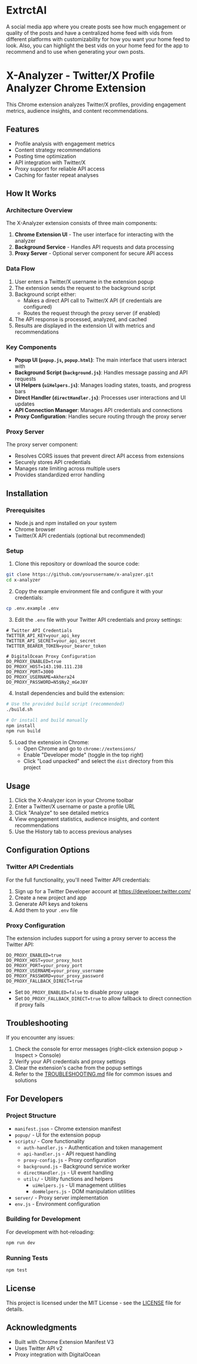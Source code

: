 # ExtrctAI
A social media app where you create posts see how much engagement or quality of the posts and have a centralized home feed with vids from different platforms with customizability for how you want your home feed to look. Also, you can highlight the best vids on your home feed for the app to recommend and to use when generating your own posts.

# X-Analyzer - Twitter/X Profile Analyzer Chrome Extension

This Chrome extension analyzes Twitter/X profiles, providing engagement metrics, audience insights, and content recommendations.

## Features

- Profile analysis with engagement metrics
- Content strategy recommendations
- Posting time optimization
- API integration with Twitter/X
- Proxy support for reliable API access
- Caching for faster repeat analyses

## How It Works

### Architecture Overview

The X-Analyzer extension consists of three main components:

1. **Chrome Extension UI** - The user interface for interacting with the analyzer
2. **Background Service** - Handles API requests and data processing
3. **Proxy Server** - Optional server component for secure API access

### Data Flow

1. User enters a Twitter/X username in the extension popup
2. The extension sends the request to the background script
3. Background script either:
   - Makes a direct API call to Twitter/X API (if credentials are configured)
   - Routes the request through the proxy server (if enabled)
4. The API response is processed, analyzed, and cached
5. Results are displayed in the extension UI with metrics and recommendations

### Key Components

- **Popup UI (`popup.js`, `popup.html`)**: The main interface that users interact with
- **Background Script (`background.js`)**: Handles message passing and API requests
- **UI Helpers (`uiHelpers.js`)**: Manages loading states, toasts, and progress bars
- **Direct Handler (`directHandler.js`)**: Processes user interactions and UI updates
- **API Connection Manager**: Manages API credentials and connections
- **Proxy Configuration**: Handles secure routing through the proxy server

### Proxy Server

The proxy server component:
- Resolves CORS issues that prevent direct API access from extensions
- Securely stores API credentials
- Manages rate limiting across multiple users
- Provides standardized error handling

## Installation

### Prerequisites

- Node.js and npm installed on your system
- Chrome browser
- Twitter/X API credentials (optional but recommended)

### Setup

1. Clone this repository or download the source code:

```bash
git clone https://github.com/yourusername/x-analyzer.git
cd x-analyzer
```

2. Copy the example environment file and configure it with your credentials:

```bash
cp .env.example .env
```

3. Edit the `.env` file with your Twitter API credentials and proxy settings:

```
# Twitter API Credentials
TWITTER_API_KEY=your_api_key
TWITTER_API_SECRET=your_api_secret
TWITTER_BEARER_TOKEN=your_bearer_token

# DigitalOcean Proxy Configuration
DO_PROXY_ENABLED=true
DO_PROXY_HOST=143.198.111.238
DO_PROXY_PORT=3000
DO_PROXY_USERNAME=Akhera24
DO_PROXY_PASSWORD=N5$Ny2_mGeJ8Y
```

4. Install dependencies and build the extension:

```bash
# Use the provided build script (recommended)
./build.sh

# Or install and build manually
npm install
npm run build
```

5. Load the extension in Chrome:
   - Open Chrome and go to `chrome://extensions/`
   - Enable "Developer mode" (toggle in the top right)
   - Click "Load unpacked" and select the `dist` directory from this project

## Usage

1. Click the X-Analyzer icon in your Chrome toolbar
2. Enter a Twitter/X username or paste a profile URL
3. Click "Analyze" to see detailed metrics
4. View engagement statistics, audience insights, and content recommendations
5. Use the History tab to access previous analyses

## Configuration Options

### Twitter API Credentials

For the full functionality, you'll need Twitter API credentials:

1. Sign up for a Twitter Developer account at https://developer.twitter.com/
2. Create a new project and app
3. Generate API keys and tokens
4. Add them to your `.env` file

### Proxy Configuration

The extension includes support for using a proxy server to access the Twitter API:

```
DO_PROXY_ENABLED=true
DO_PROXY_HOST=your_proxy_host
DO_PROXY_PORT=your_proxy_port
DO_PROXY_USERNAME=your_proxy_username
DO_PROXY_PASSWORD=your_proxy_password
DO_PROXY_FALLBACK_DIRECT=true
```

- Set `DO_PROXY_ENABLED=false` to disable proxy usage
- Set `DO_PROXY_FALLBACK_DIRECT=true` to allow fallback to direct connection if proxy fails

## Troubleshooting

If you encounter any issues:

1. Check the console for error messages (right-click extension popup > Inspect > Console)
2. Verify your API credentials and proxy settings
3. Clear the extension's cache from the popup settings
4. Refer to the [TROUBLESHOOTING.md](TROUBLESHOOTING.md) file for common issues and solutions

## For Developers

### Project Structure

- `manifest.json` - Chrome extension manifest
- `popup/` - UI for the extension popup
- `scripts/` - Core functionality
  - `auth-handler.js` - Authentication and token management
  - `api-handler.js` - API request handling
  - `proxy-config.js` - Proxy configuration
  - `background.js` - Background service worker
  - `directHandler.js` - UI event handling
  - `utils/` - Utility functions and helpers
    - `uiHelpers.js` - UI management utilities
    - `domHelpers.js` - DOM manipulation utilities
- `server/` - Proxy server implementation
- `env.js` - Environment configuration

### Building for Development

For development with hot-reloading:

```bash
npm run dev
```

### Running Tests

```bash
npm test
```

## License

This project is licensed under the MIT License - see the [LICENSE](LICENSE) file for details.

## Acknowledgments

- Built with Chrome Extension Manifest V3
- Uses Twitter API v2
- Proxy integration with DigitalOcean

